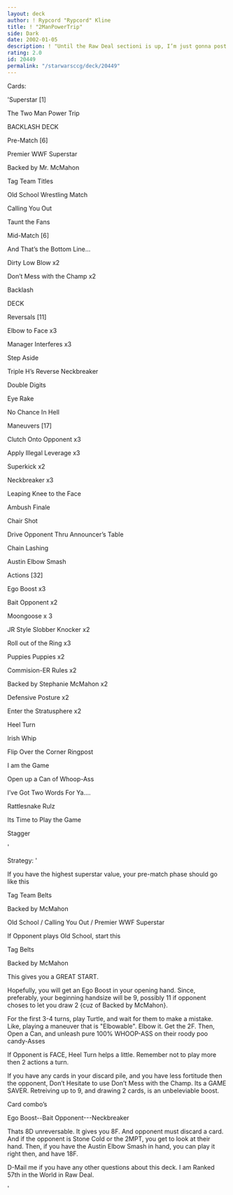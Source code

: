 ```yaml
---
layout: deck
author: ! Rypcord "Rypcord" Kline
title: ! "2ManPowerTrip"
side: Dark
date: 2002-01-05
description: ! "Until the Raw Deal sectioni is up, I’m just gonna post my Raw Deal decks here."
rating: 2.0
id: 20449
permalink: "/starwarsccg/deck/20449"
---
```

Cards: 

'Superstar [1]

The Two Man Power Trip


BACKLASH DECK

Pre-Match [6]

Premier WWF Superstar

Backed by Mr. McMahon

Tag Team Titles

Old School Wrestling Match

Calling You Out

Taunt the Fans


Mid-Match [6]

And That’s the Bottom Line...

Dirty Low Blow x2

Don’t Mess with the Champ x2

Backlash


DECK

Reversals [11]

Elbow to Face x3

Manager Interferes x3

Step Aside

Triple H’s Reverse Neckbreaker

Double Digits

Eye Rake

No Chance In Hell


Maneuvers [17]

Clutch Onto Opponent x3

Apply Illegal Leverage x3

Superkick x2

Neckbreaker x3

Leaping Knee to the Face

Ambush Finale

Chair Shot

Drive Opponent Thru Announcer’s Table

Chain Lashing

Austin Elbow Smash


Actions [32]

Ego Boost x3

Bait Opponent x2

Moongoose x 3

JR Style Slobber Knocker x2

Roll out of the Ring x3

Puppies Puppies x2

Commision-ER Rules x2

Backed by Stephanie McMahon x2

Defensive Posture x2

Enter the Stratusphere x2

Heel Turn

Irish Whip

Flip Over the Corner Ringpost

I am the Game

Open up a Can of Whoop-Ass

I’ve Got Two Words For Ya....

Rattlesnake Rulz

Its Time to Play the Game

Stagger













'

Strategy: '

If you have the highest superstar value, your pre-match phase should go like this


Tag Team Belts

Backed by McMahon

Old School / Calling You Out / Premier WWF Superstar


If Opponent plays Old School, start this


Tag Belts

Backed by McMahon


This gives you a GREAT START.


Hopefully, you will get an Ego Boost in your opening hand. Since, preferably, your beginning handsize will be 9, possibly 11 if opponent choses to let you draw 2 {cuz of Backed by McMahon}. 


For the first 3-4 turns, play Turtle, and wait for them to make a mistake. Like, playing a maneuver that is "Elbowable". Elbow it. Get the 2F. Then, Open a Can, and unleash pure 100% WHOOP-ASS on their roody poo candy-Asses


If Opponent is FACE, Heel Turn helps a little. Remember not to play more then 2 actions a turn.


If you have any cards in your discard pile, and you have less fortitude then the opponent, Don’t Hesitate to use Don’t Mess with the Champ. Its a GAME SAVER. Retreiving up to 9, and drawing 2 cards, is an unbeleviable boost.


Card combo’s


Ego Boost--Bait Opponent---Neckbreaker

Thats 8D unreversable. It gives you 8F. And opponent must discard a card. And if the opponent is Stone Cold or the 2MPT, you get to look at their hand. Then, if you have the Austin Elbow Smash in hand, you can play it right then, and have 18F.


D-Mail me if you have any other questions about this deck. I am Ranked 57th in the World in Raw Deal. 








'
